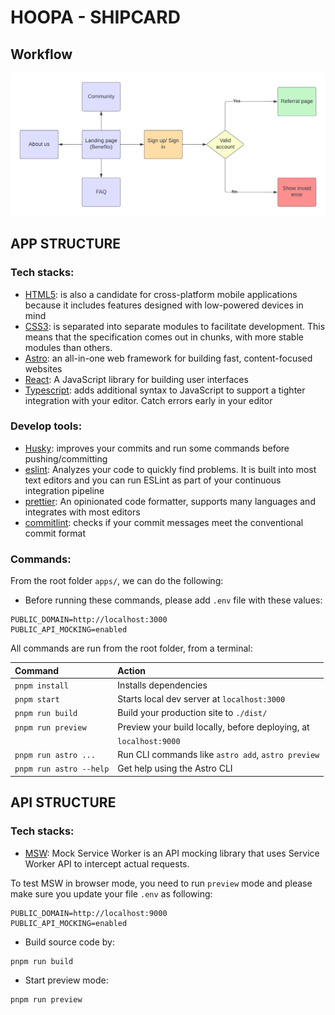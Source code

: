 # HOOPA - SHIPCARD
## Workflow
![Flowchart](./app/Flowcharts.png)

## APP STRUCTURE
### Tech stacks:
- [HTML5](https://en.wikipedia.org/wiki/HTML5):  is also a candidate for cross-platform mobile applications because it includes features designed with low-powered devices in mind
- [CSS3](https://www.techopedia.com/definition/28243/cascading-style-sheets-level-3-css3#:~:text=Cascading%20Style%20Sheets%20Level%203%20(CSS3)%20is%20the%20iteration%20of,easier%20to%20learn%20and%20understand.): is separated into separate modules to facilitate development. This means that the specification comes out in chunks, with more stable modules than others.
- [Astro](https://astro.build/): an all-in-one web framework for building fast, content-focused websites
- [React](https://reactjs.org/): A JavaScript library for building user interfaces
- [Typescript](https://www.typescriptlang.org/): adds additional syntax to JavaScript to support a tighter integration with your editor. Catch errors early in your editor

### Develop tools:
- [Husky](https://www.npmjs.com/package/husky): improves your commits and run some commands before pushing/committing
- [eslint](https://eslint.org/): Analyzes your code to quickly find problems. It is built into most text editors and you can run ESLint as part of your continuous integration pipeline
- [prettier](https://prettier.io/): An opinionated code formatter, supports many languages and integrates with most editors
- [commitlint](https://github.com/conventional-changelog/commitlint): checks if your commit messages meet the conventional commit format

### Commands:
From the root folder `apps/`, we can do the following:
- Before running these commands, please add `.env` file with these values:
```
PUBLIC_DOMAIN=http://localhost:3000
PUBLIC_API_MOCKING=enabled
```

All commands are run from the root folder, from a terminal:

| Command                 | Action                                             |
| :---------------------  | :------------------------------------------------- |
| `pnpm install`          | Installs dependencies                              |
| `pnpm start`            | Starts local dev server at `localhost:3000`        |
| `pnpm run build`        | Build your production site to `./dist/`            |
| `pnpm run preview`      | Preview your build locally, before deploying, at   |
|                         | `localhost:9000`                                   |
| `pnpm run astro ...`    | Run CLI commands like `astro add`, `astro preview` |
| `pnpm run astro --help` | Get help using the Astro CLI                       |

## API STRUCTURE
### Tech stacks:
- [MSW](https://mswjs.io/): Mock Service Worker is an API mocking library that uses Service Worker API to intercept actual requests.

To test MSW in browser mode, you need to run `preview` mode and please make sure you update your file `.env` as following:

```
PUBLIC_DOMAIN=http://localhost:9000
PUBLIC_API_MOCKING=enabled
```

- Build source code by:
```
pnpm run build
```

- Start preview mode:
```
pnpm run preview
```